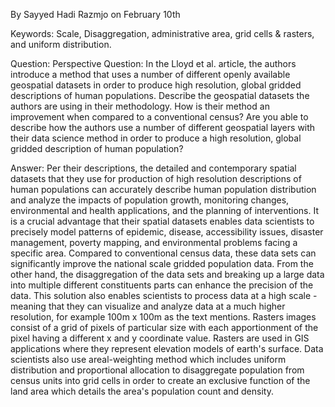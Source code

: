 By Sayyed Hadi Razmjo on February 10th

Keywords: 
Scale,
Disaggregation, 
administrative area, 
grid cells & rasters, and uniform distribution. 

Question: 
Perspective Question: In the Lloyd et al. article, the authors introduce a method that uses a number of different openly available 
geospatial datasets in order to produce high resolution, global gridded descriptions of human populations. Describe the geospatial 
datasets the authors are using in their methodology. How is their method an improvement when compared to a conventional census? 
Are you able to describe how the authors use a number of different geospatial layers with their data science method in order to produce 
a high resolution, global gridded description of human population?

Answer: 
Per their descriptions, the detailed and contemporary spatial datasets that they use for production of high resolution descriptions of 
human populations can accurately describe human population distribution and analyze the impacts of population growth, 
 monitoring changes, environmental and health applications, and the planning of interventions. It is a crucial advantage that their 
 spatial datasets enables data scientists to precisely model patterns of epidemic, disease, accessibility issues, disaster management,
 poverty mapping, and environmental problems facing a specific area. Compared to conventional census data, these data sets can 
 significantly improve the national scale gridded population data. From the other hand, the disaggregation of the data sets and breaking up
 a large data into multiple different constituents parts can enhance the precision of the data. This solution also enables scientists 
 to process data at a high scale -meaning that they can visualize and analyze data at a much higher resolution, for example 100m x 100m as the text mentions. 
 Rasters images consist of a grid of pixels of particular size with each apportionment of the pixel having a different x and y coordinate value. Rasters are used in GIS applications where they represent elevation models of earth's surface. 
 Data scientists also use areal-weighting method which includes uniform distribution and proportional allocation to disaggregate population
 from census units into grid cells in order to create an exclusive function of the land area which details the area's population count 
 and density. 
